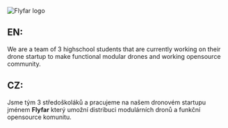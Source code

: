 ![Flyfar logo](/img/ColorText.svg)

## EN:
We are a team of 3 highschool students that are currently working on their drone startup to make functional modular drones and working opensource community.


## CZ:
Jsme tým 3 středoškoláků a pracujeme na našem dronovém startupu jménem **Flyfar** který umožní distribuci modulárních dronů a funkční opensource komunitu.
